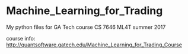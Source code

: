 # Machine_Learning_for_Trading
My python files for GA Tech course CS 7646 ML4T summer 2017

course info:
http://quantsoftware.gatech.edu/Machine_Learning_for_Trading_Course
